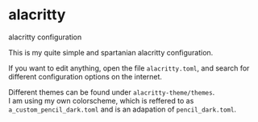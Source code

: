 # alacritty
alacritty configuration


This is my quite simple and spartanian alacritty configuration.  

If you want to edit anything, open the file ```alacritty.toml```, and search for different configuration options on the internet.  

Different themes can be found under ```alacritty-theme/themes```.  
I am using my own colorscheme, which is reffered to as ```a_custom_pencil_dark.toml``` and is an adapation of ```pencil_dark.toml```.  


